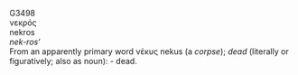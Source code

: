 <body>
  <p>G3498<br>  νεκρός  <br> nekros  <br><i>nek-ros‘ </i><br>From an apparently primary word   νέκυς    nekus   (a <i>corpse</i>); <i>dead</i> (literally or figuratively; also as noun): - dead.<br></p>
 </body>